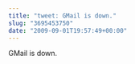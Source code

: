 ```yaml
---
title: "tweet: GMail is down."
slug: "3695453750"
date: "2009-09-01T19:57:49+00:00"
---
```

GMail is down.